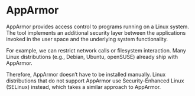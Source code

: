 # AppArmor 

AppArmor provides access control to programs running on a Linux system. The tool implements an additional security layer between the applications invoked in the user space and the underlying system functionality. 

For example, we can restrict network calls or filesystem interaction. Many Linux distributions (e.g., Debian, Ubuntu, openSUSE) already ship with AppArmor. 

Therefore, AppArmor doesn’t have to be installed manually. Linux distributions that do not support AppArmor use Security-Enhanced Linux (SELinux) instead, which takes a similar approach to AppArmor. 